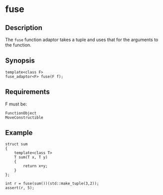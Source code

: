 fuse
====

Description
-----------

The `fuse` function adaptor takes a tuple and uses that for the arguments
to the function.

Synopsis
--------

    template<class F>
    fuse_adaptor<F> fuse(F f);

Requirements
------------

F must be:

    FunctionObject
    MoveConstructible

Example
-------

    struct sum
    {
        template<class T>
        T sum(T x, T y)
        {
            return x+y;
        }
    };

    int r = fuse(sum())(std::make_tuple(3,2));
    assert(r, 5);

